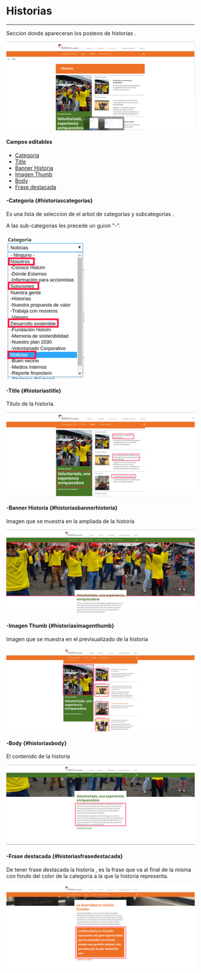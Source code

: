 # Historias

---

Seccion donde apareceran los posteos de historias .

![](/assets/DeepinScreenshot_select-area_20170927180228.png)

#### Campos editables

* [Categoria](#historiascategorias)
* [Title](#historiastitle)
* [Banner Historia](#historiasbannerhistoria)
* [Imagen Thumb](#historiasimagenthumb)
* [Body](#historiasbody)
* [Frase destacada](#historiasfrasedestacada)

#### -Categoria {#historiascategorias}

Es una lista de seleccion de el arbol de categorias y subcategorias .

A las sub-categorias les precede un guion "-".

![](/assets/DeepinScreenshot_select-area_20170927143708.png)

#### -Title {#historiastitle}

Titulo de la historia.

![](/assets/DeepinScreenshot_select-area_20170927181918.png)

#### -Banner Historia {#historiasbannerhistoria}

Imagen que se muestra en la ampliada de la historia

![](/assets/DeepinScreenshot_select-area_20170927182251.png)

#### -Imagen Thumb {#historiasimagenthumb}

Imagen que se muestra en el previsualizado de la historia

![](/assets/DeepinScreenshot_select-area_20170927182400.png)

#### -Body {#historiasbody}

El contenido de la historia

![](/assets/DeepinScreenshot_select-area_20170927182530.png)

#### -Frase destacada {#historiasfrasedestacada}

De tener frase destacada la historia , es la frase que va al final de la misma con fondo del color de la categoria a la que la historia representa.

![](/assets/DeepinScreenshot_select-area_20170927182649.png)

